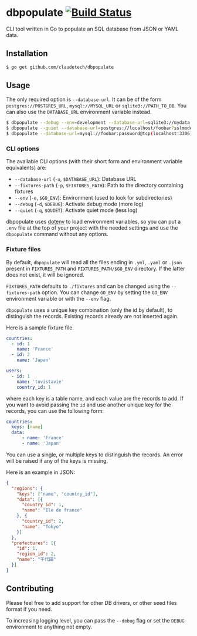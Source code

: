 # dbpopulate [![Build Status](https://travis-ci.org/claudetech/dbpopulate.svg?branch=master)](https://travis-ci.org/claudetech/dbpopulate)

CLI tool written in Go to populate an SQL database from JSON or YAML data.

## Installation

```sh
$ go get github.com/claudetech/dbpopulate
```

## Usage

The only required option is `--database-url`.
It can be of the form `postgres://POSTGRES_URL`, `mysql://MYSQL_URL` or `sqlite3://PATH_TO_DB`.
You can also use the `DATABASE_URL` environment variable instead.

```sh
$ dbpopulate --debug --env=development --database-url=sqlite3://mydata.db
$ dbpopulate --quiet --database-url=postgres://localhost/foobar?sslmode=disable
$ dbpopulate --database-url=mysql://foobar:password@tcp(localhost:3306)/foobar --fixtures-path=/path/to/my/fixtures
```

### CLI options

The available CLI options (with their short form and environment variable equivalents) are:

* `--database-url` (`-u`, `$DATABASE_URL`): Database URL
* `--fixtures-path` (`-p`, `$FIXTURES_PATH`): Path to the directory containing fixtures
* `--env` (`-e`, `$GO_ENV`): Environment (used to look for subdirectories)
* `--debug` (`-d`, `$DEBUG`): Activate debug mode (more log)
* `--quiet` (`-q`, `$QUIET`): Activate quiet mode (less log)

dbpopulate uses [dotenv](https://github.com/joho/godotenv) to load environment variables, so you can put a `.env` file at the top of your project with the needed settings and use the `dbpopulate` command without any options.

### Fixture files

By default, `dbpopulate` will read all the files ending in `.yml`, `.yaml` or `.json` present in `FIXTURES_PATH` and `FIXTURES_PATH/$GO_ENV` directory. If the latter does not exist, it will be ignored.

`FIXTURES_PATH` defaults to `./fixtures` and can be changed using the `--fixtures-path` option.
You can change `GO_ENV` by setting the `GO_ENV` environment variable or with the `--env` flag.

`dbpopulate` uses a unique key combination (only the id by default),
to distinguish the records. Existing records already are not inserted again.

Here is a sample fixture file.

```yaml
countries:
  - id: 1
    name: 'France'
  - id: 2
    name: 'Japan'

users:
  - id: 1
    name: 'tuvistavie'
    country_id: 1
```

where each key is a table name, and each value are the records to add.
If you want to avoid passing the `id` and use another unique key for the records, you can use the following form:

```yaml
countries:
  keys: [name]
  data:
      - name: 'France'
      - name: 'Japan'
```

You can use a single, or multiple keys to distinguish the records. An error
will be raised if any of the keys is missing.

Here is an example in JSON:

```json
{
  "regions": {
    "keys": ["name", "country_id"],
    "data": [{
      "country_id": 1,
      "name": "Ile de france"
    }, {
      "country_id": 2,
      "name": "Tokyo"
    }]
  },
  "prefectures": [{
    "id": 1,
    "region_id": 2,
    "name": "千代田"
  }]
}
```

## Contributing

Please feel free to add support for other DB drivers,
or other seed files format if you need.

To increasing logging level, you can pass the `--debug` flag or set the
`DEBUG` environment to anything not empty.
